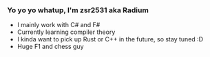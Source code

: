 ### Yo yo yo whatup, I'm zsr2531 aka Radium

- I mainly work with C# and F#
- Currently learning compiler theory
- I kinda want to pick up Rust or C++ in the future, so stay tuned :D
- Huge F1 and chess guy
